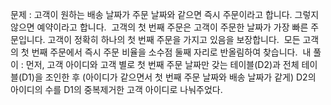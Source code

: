 문제 :
고객이 원하는 배송 날짜가 주문 날짜와 같으면 즉시 주문이라고 합니다. 그렇지 않으면 예약이라고 합니다.
​
고객의 첫 번째 주문은 고객이 주문한 날짜가 가장 빠른 주문입니다. 고객이 정확히 하나의 첫 번째 주문을 가지고 있음을 보장합니다.
​
모든 고객의 첫 번째 주문에서 즉시 주문 비율을 소수점 둘째 자리로 반올림하여 찾습니다.
​
내 풀이 :
먼저, 고객 아이디와 고객 별로 첫 번째 주문 날짜만 갖는 테이블(D2)과 전체 테이블(D1)을 조인한 후 (아이디가 같으면서 첫 번째 주문 날짜와 배송 날짜가 같게) D2의 아이디의 수를 D1의 중복제거한 고객 아이디로 나눠주었다.
